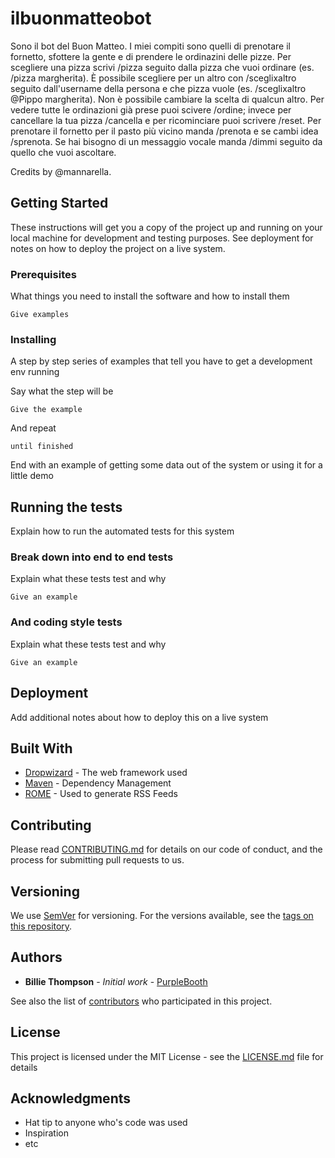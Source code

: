 # ilbuonmatteobot

Sono il bot del Buon Matteo. I miei compiti sono quelli di prenotare il fornetto, sfottere la gente e di prendere le ordinazini delle pizze. Per scegliere una pizza scrivi /pizza seguito dalla pizza che vuoi ordinare (es. /pizza margherita). È possibile scegliere per un altro con /sceglixaltro seguito dall'username della persona e che pizza vuole (es. /sceglixaltro @Pippo margherita). Non è possibile cambiare la scelta di qualcun altro. Per vedere tutte le ordinazioni già prese puoi scivere /ordine; invece per cancellare la tua pizza /cancella e per ricominciare puoi scrivere /reset. Per prenotare il fornetto per il pasto più vicino manda /prenota e se cambi idea /sprenota. Se hai bisogno di un messaggio vocale manda /dimmi seguito da quello che vuoi ascoltare.

Credits by @mannarella.

## Getting Started

These instructions will get you a copy of the project up and running on your local machine for development and testing purposes. See deployment for notes on how to deploy the project on a live system.

### Prerequisites

What things you need to install the software and how to install them

```
Give examples
```

### Installing

A step by step series of examples that tell you have to get a development env running

Say what the step will be

```
Give the example
```

And repeat

```
until finished
```

End with an example of getting some data out of the system or using it for a little demo

## Running the tests

Explain how to run the automated tests for this system

### Break down into end to end tests

Explain what these tests test and why

```
Give an example
```

### And coding style tests

Explain what these tests test and why

```
Give an example
```

## Deployment

Add additional notes about how to deploy this on a live system

## Built With

* [Dropwizard](http://www.dropwizard.io/1.0.2/docs/) - The web framework used
* [Maven](https://maven.apache.org/) - Dependency Management
* [ROME](https://rometools.github.io/rome/) - Used to generate RSS Feeds

## Contributing

Please read [CONTRIBUTING.md](https://gist.github.com/PurpleBooth/b24679402957c63ec426) for details on our code of conduct, and the process for submitting pull requests to us.

## Versioning

We use [SemVer](http://semver.org/) for versioning. For the versions available, see the [tags on this repository](https://github.com/your/project/tags). 

## Authors

* **Billie Thompson** - *Initial work* - [PurpleBooth](https://github.com/PurpleBooth)

See also the list of [contributors](https://github.com/your/project/contributors) who participated in this project.

## License

This project is licensed under the MIT License - see the [LICENSE.md](LICENSE.md) file for details

## Acknowledgments

* Hat tip to anyone who's code was used
* Inspiration
* etc

